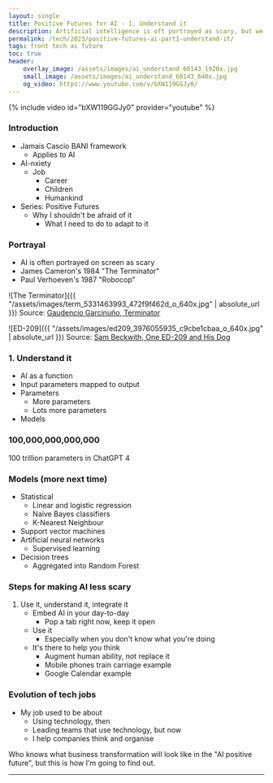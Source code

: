 ```yaml
---
layout: single
title: Positive Futures for AI - 1. Understand it
description: Artificial intelligence is oft portrayed as scary, but we're collective shaping the reality (and future) of this exciting new tool
permalink: /tech/2023/positive-futures-ai-part1-understand-it/
tags: front tech ai future
toc: true
header:
    overlay_image: /assets/images/ai_understand_60143_1920x.jpg
    small_image: /assets/images/ai_understand_60143_640x.jpg
    og_video: https://www.youtube.com/v/bXW119GGJy0/
---
```


{% include video id="bXW119GGJy0" provider="youtube" %}

### Introduction

+ Jamais Cascio BANI framework
    + Applies to AI
+ AI-nxiety
  + Job
    + Career
    + Children
    + Humankind
+ Series: Positive Futures
    + Why I shouldn't be afraid of it
      + What I need to do to adapt to it

### Portrayal

+ AI is often portrayed on screen as scary
+ James Cameron's 1984 "The Terminator"
+ Paul Verhoeven's 1987 "Robocop"

![The Terminator]({{ "/assets/images/term_5331463993_472f9f462d_o_640x.jpg" | absolute_url }})
Source: [Gaudencio Garcinuño, Terminator](https://www.flickr.com/photos/31112252@N00/5331463993)

![ED-209]({{ "/assets/images/ed209_3976055935_c9cbe1cbaa_o_640x.jpg" | absolute_url }})
Source: [Sam Beckwith, One ED-209 and His Dog](https://www.flickr.com/photos/87704691@N00/3976055935)

### 1. Understand it
+ AI as a function
+ Input parameters mapped to output
+ Parameters
    + More parameters
    + Lots more parameters
+ Models


### 100,000,000,000,000

100 trillion parameters in ChatGPT 4


### Models (more next time)

+ Statistical
    + Linear and logistic regression
    + Naïve Bayes classifiers
    + K-Nearest Neighbour
+ Support vector machines
+ Artificial neural networks
    + Supervised learning
+ Decision trees
    + Aggregated into Random Forest


### Steps for making AI less scary

1. Use it, understand it, integrate it
    + Embed AI in your day-to-day
        + Pop a tab right now, keep it open
    + Use it
        + Especially when you don't know what you're doing
    + It's there to help you think
        + Augment human ability, not replace it
        + Mobile phones train carriage example
        + Google Calendar example


### Evolution of tech jobs

+ My job used to be about
    + Using technology, then
    + Leading teams that use technology, but now
    + I help companies think and organise

Who knows what business transformation will look like in the "AI positive future", but this is how I'm going to find out.

---
